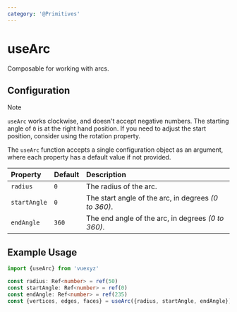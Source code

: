 ```yaml
---
category: '@Primitives'
---
```


<script setup>
    import UseArcDemo from '../demo/components/useArcDemo.vue';
</script>

# useArc

Composable for working with arcs.

<UseArcDemo />

## Configuration

> [!NOTE]
> `useArc` works clockwise, and doesn't accept negative numbers. The starting angle of `0` is at the right hand position. If you need to adjust the start position, consider using the rotation property.

The `useArc` function accepts a single configuration object as an argument, where each property has a default value
if not provided.

| Property     | Default | Description                                          |
|:-------------|:--------|:-----------------------------------------------------|
| `radius`     | `0`     | The radius of the arc.                               |
| `startAngle` | `0`     | The start angle of the arc, in degrees _(0 to 360)_. |
| `endAngle`   | `360`   | The end angle of the arc, in degrees _(0 to 360)_.   |

<!--@include: ./shared/config.md-->

## Example Usage

```ts
import {useArc} from 'vuexyz'

const radius: Ref<number> = ref(50)
const startAngle: Ref<number> = ref(0)
const endAngle: Ref<number> = ref(235)
const {vertices, edges, faces} = useArc({radius, startAngle, endAngle})
```

<!--@include: ./shared/return.md-->
